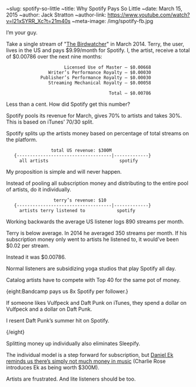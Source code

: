 ~slug: spotify-so-little
~title: Why Spotify Pays So Little
~date: March 15, 2015
~author: Jack Stratton
~author-link: https://www.youtube.com/watch?v=l21xSYRR_Xc?t=21m40s
~meta-image: /img/spotify-fb.jpg

I’m your guy.

Take a single stream of "[The Birdwatcher](https://open.spotify.com/track/2WvWRwqW9KFfyKUXBGAcXg)" in March 2014. Terry, the user, lives in the US and pays $9.99/month for Spotify. I, the artist, receive a total of $0.00786 over the next nine months:

```
                      Licensed Use of Master — $0.00668 
                Writer’s Performance Royalty — $0.00030
             Publisher’s Performance Royalty — $0.00030  
                Streaming Mechanical Royalty — $0.00058 

                                       Total — $0.00786
```

Less than a cent. How did Spotify get this number?

Spotify pools its revenue for March, gives 70% to artists and takes 30%. This is based on iTunes’ 70/30 split. 

Spotify splits up the artists money based on percentage of total streams on the platform.

```
                 total US revenue: $300M
   {------------------------------------|-------------}
     all artists                           spotify
```

My proposition is simple and will never happen.

Instead of pooling all subscription money and distributing to the entire pool of artists, do it individually.

```
                  terry’s revenue: $10
   {------------------------------------|-------------}
     artists terry listened to            spotify
```

Working backwards the average US listener logs 890 streams per month.

Terry is below average. In 2014 he averaged 350 streams per month. If his subscription money only went to artists he listened to, it would’ve been $0.02 per stream. 

Instead it was $0.00786.

Normal listeners are subsidizing yoga studios that play Spotify all day.

Catalog artists have to compete with Top 40 for the same pot of money. 

{eight:Bandcamp pays us 8x Spotify per follower.}

If someone likes Vulfpeck and Daft Punk on iTunes, they spend a dollar on Vulfpeck and a dollar on Daft Punk. 

I resent Daft Punk’s summer hit on Spotify.

{/eight}

Splitting money up individually also eliminates Sleepify.

The individual model is a step forward for subscription, but [Daniel Ek reminds us there’s simply not much money in music](http://www.hulu.com/watch/639722) (Charlie Rose introduces Ek as being worth $300M).

Artists are frustrated. And lite listeners should be too.







